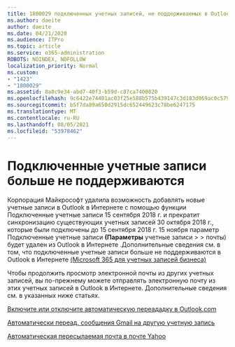```yaml
---
title: 1800029 подключенных учетных записей, не поддерживаемых в Outlook в Интернете
ms.author: daeite
author: daeite
ms.date: 04/21/2020
ms.audience: ITPro
ms.topic: article
ms.service: o365-administration
ROBOTS: NOINDEX, NOFOLLOW
localization_priority: Normal
ms.custom:
- "1423"
- "1800029"
ms.assetid: 8a8c9e34-abd7-40f3-b59d-c87ca7400020
ms.openlocfilehash: 9c6422e74401ac03f25e588b575b439147c3d183d069ac0c579973cab326ff84
ms.sourcegitcommit: b5f7da89a650d2915dc652449623c78be6247175
ms.translationtype: MT
ms.contentlocale: ru-RU
ms.lasthandoff: 08/05/2021
ms.locfileid: "53978462"
---
```

# <a name="connected-accounts-are-no-longer-supported"></a>Подключенные учетные записи больше не поддерживаются

Корпорация Майкрософт удалила возможность добавлять новые учетные записи в Outlook в Интернете с помощью функции Подключенные учетные записи 15 сентября 2018 г. и прекратит синхронизацию существующих учетных записей 30 октября 2018 г., которые были подключены до 15 сентября 2018 г. 15 ноября параметр Подключенные учетные записи **(Параметры** учетные записи \>  \> почты) будет удален из Outlook в Интернете .Дополнительные сведения см. в том, что подключенные учетные записи больше не поддерживаются в Outlook в Интернете [(Microsoft 365 для учетных записей бизнеса)](https://support.office.com/article/Connected-accounts-is-no-longer-supported-in-Outlook-on-the-web-Office-365-for-business-accounts-5cc526bf-e928-4a99-8b9f-5e089df7d887)
  
Чтобы продолжить просмотр электронной почты из других учетных записей, вы по-прежнему можете отправлять электронную почту из этих учетных записей в Outlook в Интернете. Дополнительные сведения см. в указанных ниже статьях.
  
[Включите или отключите автоматическую переададку в Outlook.com](https://go.microsoft.com/fwlink/?linkid=2038346)
  
[Автоматически переад. сообщения Gmail на другую учетную запись](https://aka.ms/forward-gmail-messages)
  
[Автоматическая пересылаемая почта в почте Yahoo](https://aka.ms/yahoo-email-forwarding)
  